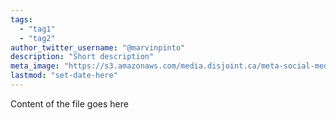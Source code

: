 ```yaml
---
tags:
  - "tag1"
  - "tag2"
author_twitter_username: "@marvinpinto"
description: "Short description"
meta_image: "https://s3.amazonaws.com/media.disjoint.ca/meta-social-media-image.png"
lastmod: "set-date-here"
---
```


Content of the file goes here
